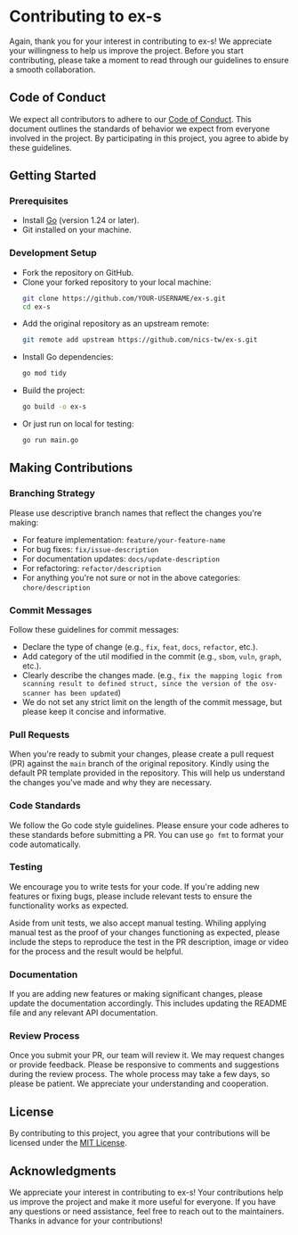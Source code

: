 # Contributing to ex-s

Again, thank you for your interest in contributing to ex-s! We appreciate your willingness to help us improve the project. Before you start contributing, please take a moment to read through our guidelines to ensure a smooth collaboration.

## Code of Conduct

We expect all contributors to adhere to our [Code of Conduct](CODE_OF_CONDUCT.md). This document outlines the standards of behavior we expect from everyone involved in the project. By participating in this project, you agree to abide by these guidelines.

## Getting Started

### Prerequisites

- Install [Go](https://golang.org/doc/install/source) (version 1.24 or later).
- Git installed on your machine.

### Development Setup

- Fork the repository on GitHub.
- Clone your forked repository to your local machine:
  ```bash
  git clone https://github.com/YOUR-USERNAME/ex-s.git
  cd ex-s
  ```
- Add the original repository as an upstream remote:
  ```bash
  git remote add upstream https://github.com/nics-tw/ex-s.git
    ```
- Install Go dependencies:
  ```bash
  go mod tidy
  ```
- Build the project:
  ```bash
  go build -o ex-s
  ```
- Or just run on local for testing:
  ```bash
  go run main.go
  ```

## Making Contributions

### Branching Strategy

Please use descriptive branch names that reflect the changes you're making:

- For feature implementation: `feature/your-feature-name`
- For bug fixes: `fix/issue-description`
- For documentation updates: `docs/update-description`
- For refactoring: `refactor/description`
- For anything you're not sure or not in the above categories: `chore/description`

### Commit Messages

Follow these guidelines for commit messages:

- Declare the type of change (e.g., `fix`, `feat`, `docs`, `refactor`, etc.).
- Add category of the util modified in the commit (e.g., `sbom`, `vuln`, `graph`, etc.).
- Clearly describe the changes made. (e.g., `fix the mapping logic from scanning result to defined struct, since the version of the osv-scanner has been updated`)
- We do not set any strict limit on the length of the commit message, but please keep it concise and informative.

### Pull Requests

When you're ready to submit your changes, please create a pull request (PR) against the `main` branch of the original repository. Kindly using the default PR template provided in the repository. This will help us understand the changes you've made and why they are necessary.

### Code Standards

We follow the Go code style guidelines. Please ensure your code adheres to these standards before submitting a PR. You can use `go fmt` to format your code automatically.

### Testing

We encourage you to write tests for your code. If you're adding new features or fixing bugs, please include relevant tests to ensure the functionality works as expected.

Aside from unit tests, we also accept manual testing. Whiling applying manual test as the proof of your changes functioning as expected, please include the steps to reproduce the test in the PR description, image or video for the process and the result would be helpful.

### Documentation

If you are adding new features or making significant changes, please update the documentation accordingly. This includes updating the README file and any relevant API documentation.

### Review Process

Once you submit your PR, our team will review it. We may request changes or provide feedback. Please be responsive to comments and suggestions during the review process. The whole process may take a few days, so please be patient. We appreciate your understanding and cooperation.

## License

By contributing to this project, you agree that your contributions will be licensed under the [MIT License](LICENSE).

## Acknowledgments

We appreciate your interest in contributing to ex-s! Your contributions help us improve the project and make it more useful for everyone. If you have any questions or need assistance, feel free to reach out to the maintainers. Thanks in advance for your contributions!
